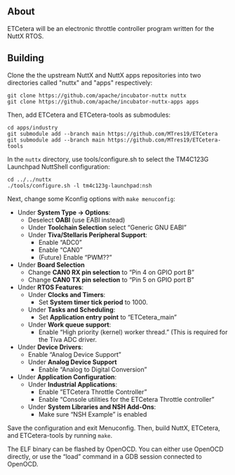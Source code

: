 About
-----

ETCetera will be an electronic throttle controller program written for the
NuttX RTOS.

Building
--------

Clone the the upstream NuttX and NuttX apps repositories into two directories
called "nuttx" and "apps" respectively:

~~~
git clone https://github.com/apache/incubator-nuttx nuttx
git clone https://github.com/apache/incubator-nuttx-apps apps
~~~

Then, add ETCetera and ETCetera-tools as submodules:

~~~
cd apps/industry
git submodule add --branch main https://github.com/MTres19/ETCetera
git submodule add --branch main https://github.com/MTres19/ETCetera-tools
~~~

In the `nuttx` directory, use tools/configure.sh to select the
TM4C123G Launchpad NuttShell configuration:

~~~
cd ../../nuttx
./tools/configure.sh -l tm4c123g-launchpad:nsh
~~~

Next, change some Kconfig options with `make menuconfig`:

- Under **System Type → Options**:
  - Deselect **OABI** (use EABI instead)
  - Under **Toolchain Selection** select “Generic GNU EABI”
  - Under **Tiva/Stellaris Peripheral Support**:
    - Enable “ADC0”
    - Enable “CAN0”
    - (Future) Enable “PWM??”
- Under **Board Selection**
  - Change **CAN0 RX pin selection** to “Pin 4 on GPIO port B”
  - Change **CAN0 TX pin selection** to “Pin 5 on GPIO port B”
- Under **RTOS Features**:
  - Under **Clocks and Timers**:
    - Set **System timer tick period** to 1000.
  - Under **Tasks and Scheduling**:
    - Set **Application entry point** to “ETCetera_main”
  - Under **Work queue support**:
    - Enable “High priority (kernel) worker thread.” (This is required for the
      Tiva ADC driver.
- Under **Device Drivers**:
  - Enable “Analog Device Support”
  - Under **Analog Device Support**
    - Enable “Analog to Digital Conversion”
- Under **Application Configuration**:
  - Under **Industrial Applications**:
    - Enable ”ETCetera Throttle Controller”
    - Enable “Console utilities for the ETCetera Throttle controller”
  - Under **System Libraries and NSH Add-Ons**:
    - Make sure “NSH Example” is enabled

Save the configuration and exit Menuconfig. Then, build NuttX, ETCetera, and
ETCetera-tools by running `make`.

The ELF binary can be flashed by OpenOCD. You can either use OpenOCD directly,
or use the “load” command in a GDB session connected to OpenOCD.
